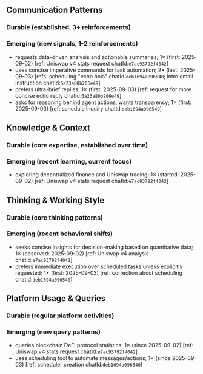 ## Communication Patterns
### Durable (established, 3+ reinforcements)

### Emerging (new signals, 1-2 reinforcements)
- requests data-driven analysis and actionable summaries; 1× (first: 2025-09-02) [ref: Uniswap v4 stats request chatId:`e7ac93792f4042`]
- uses concise imperative commands for task automation; 2× (last: 2025-09-03) [refs: scheduling "echo hola" chatId:`deb1694a096540`; intro email instruction chatId:`6a23a80b206e49`]
- prefers ultra-brief replies; 1× (first: 2025-09-03) [ref: request for more concise echo reply chatId:`6a23a80b206e49`]
- asks for reasoning behind agent actions, wants transparency; 1× (first: 2025-09-03) [ref: schedule inquiry chatId:`deb1694a096540`]

## Knowledge & Context
### Durable (core expertise, established over time)

### Emerging (recent learning, current focus)
- exploring decentralized finance and Uniswap trading; 1× (started: 2025-09-02) [ref: Uniswap v4 stats request chatId:`e7ac93792f4042`]

## Thinking & Working Style
### Durable (core thinking patterns)

### Emerging (recent behavioral shifts)
- seeks concise insights for decision-making based on quantitative data; 1× (observed: 2025-09-02) [ref: Uniswap v4 analysis chatId:`e7ac93792f4042`]
- prefers immediate execution over scheduled tasks unless explicitly requested; 1× (first: 2025-09-03) [ref: correction about scheduling chatId:`deb1694a096540`]

## Platform Usage & Queries
### Durable (regular platform activities)

### Emerging (new query patterns)
- queries blockchain DeFi protocol statistics; 1× (since 2025-09-02) [ref: Uniswap v4 stats request chatId:`e7ac93792f4042`]
- uses scheduling tool to automate messages/actions; 1× (since 2025-09-03) [ref: scheduler creation chatId:`deb1694a096540`]